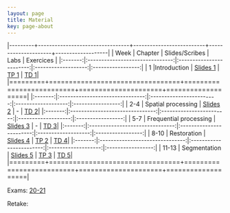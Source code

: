 ```yaml
---
layout: page
title: Material
key: page-about
---
```

 

|---------+---------------------------------+--------------------------+---------------------+-------------------|
| Week    |          Chapter                | Slides/Scribes           | Labs                |      Exercices    |
|:-------:|:-------------------------------:|:------------------------:|:-------------------:|:-----------------:|
|   1     |Introduction                     | [Slides 1](slides#intro) | [TP 1](tp/TP_1.pdf) | [TD 1](td/TD1.pdf)|
|=========+=================================+==========================+=====================+===================|
|:-------:|:-------------------------------:|:------------------------:|:-------------------:|:-----------------:|
|  2-4    | Spatial processing              | [Slides 2](slides#spat)  |           -         | [TD 2](td/TD2.pdf)|
|:-------:|:-------------------------------:|:------------------------:|:-------------------:|:-----------------:|
|  5-7    | Frequential processing          | [Slides 3](slides#freq)  |           -         | [TD 3](td/TD3.pdf)|
|:-------:|:-------------------------------:|:------------------------:|:-------------------:|:-----------------:|
|  8-10   | Restoration                     | [Slides 4](slides#resto) | [TP 2](tp/TP_2.pdf) | [TD 4](td/TD4.pdf)|
|:-------:|:-------------------------------:|:------------------------:|:-------------------:|:-----------------:|
| 11-13   | Segmentation                    | [Slides 5](slides#segm)  | [TP 3](tp/TP_3.pdf) | [TD 5](td/TD5.pdf)|
|=========+=================================+==========================+=====================+===================|

Exams: [20-21](td/Exam_21.pdf)

Retake: 

